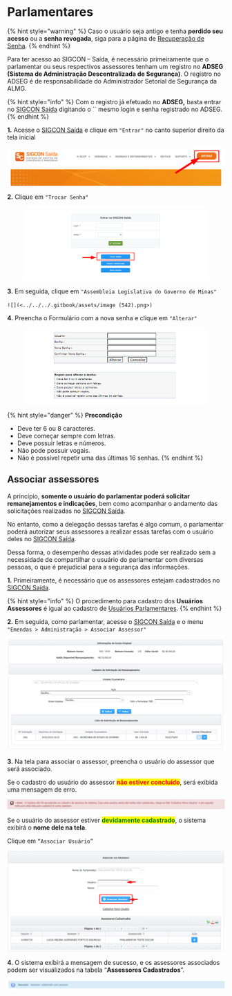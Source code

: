 # Parlamentares

{% hint style="warning" %}
Caso o usuário seja antigo e tenha **perdido seu acesso** ou a **senha revogada**, siga para a página de [Recuperação de Senha](../recuperar-login-senha-parlamentares.md).
{% endhint %}

Para ter acesso ao SIGCON – Saída, é necessário primeiramente que o parlamentar ou seus respectivos assessores tenham um registro no **ADSEG (Sistema de Administração Descentralizada de Segurança)**. O registro no ADSEG é de responsabilidade do Administrador Setorial de Segurança da ALMG.

{% hint style="info" %}
Com o registro já efetuado no **ADSEG,** basta entrar no [SIGCON Saída](https://sigconsaida.mg.gov.br/) digitando o `` mesmo login e senha registrado no ADSEG.
{% endhint %}

**1.** Acesse o [SIGCON Saída](https://sigconsaida.mg.gov.br/) e clique em `"Entrar"` no canto superior direito da tela inicial

![](<../../../.gitbook/assets/image (533).png>)

**2.** Clique em `"Trocar Senha"`

<figure><img src="../../../.gitbook/assets/image (14).png" alt=""><figcaption></figcaption></figure>

**3.** Em seguida, clique em `"Assembleia Legislativa do Governo de Minas"`

``![](<../../../.gitbook/assets/image (542).png>)``

**4.** Preencha o Formulário com a nova senha e clique em `"Alterar"`

<figure><img src="../../../.gitbook/assets/image (15).png" alt=""><figcaption></figcaption></figure>

{% hint style="danger" %}
**Precondição**

* Deve ter 6 ou 8 caracteres.
* Deve começar sempre com letras.
* Deve possuir letras e números.
* Não pode possuir vogais.
* Não é possível repetir uma das últimas 16 senhas.
{% endhint %}

## Associar assessores

A princípio, **somente o usuário do parlamentar poderá solicitar remanejamentos e indicações**, bem como acompanhar o andamento das solicitações realizadas no [SIGCON Saída](https://sigconsaida.mg.gov.br/).&#x20;

No entanto, como a delegação dessas tarefas é algo comum, o parlamentar poderá autorizar seus assessores a realizar essas tarefas com o usuário deles no [SIGCON Saída](https://sigconsaida.mg.gov.br/).&#x20;

Dessa forma, o desempenho dessas atividades pode ser realizado sem a necessidade de compartilhar o usuário do parlamentar com diversas pessoas, o que é prejudicial para a segurança das informações.

**1.** Primeiramente, é necessário que os assessores estejam cadastrados no [SIGCON Saída](https://sigconsaida.mg.gov.br/).&#x20;

{% hint style="info" %}
O procedimento para cadastro dos **Usuários Assessores** é igual ao cadastro de [Usuários Parlamentares](broken-reference).
{% endhint %}

**2.** Em seguida, como parlamentar, acesse o [SIGCON Saída](https://sigconsaida.mg.gov.br/) e o menu `"Emendas > Administração > Associar Assessor"`

![](<../../../.gitbook/assets/image (532).png>)

**3.** Na tela para associar o assessor, preencha o usuário do assessor que será associado.&#x20;

Se o cadastro do usuário do assessor <mark style="color:red;">**não estiver concluído**</mark>, será exibida uma mensagem de erro.

![](<../../../.gitbook/assets/image (516).png>)

Se o usuário do assessor estiver <mark style="color:green;">**devidamente cadastrado**</mark>, o sistema exibirá o **nome dele na tela**.&#x20;

Clique em `“Associar Usuário”`

![](<../../../.gitbook/assets/image (527).png>)

**4.** O sistema exibirá a mensagem de sucesso, e os assessores associados podem ser visualizados na tabela “**Assessores Cadastrados**”.&#x20;

![](<../../../.gitbook/assets/image (515).png>)
